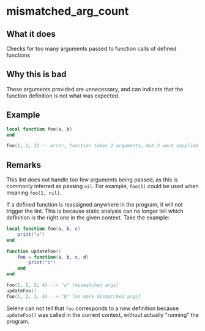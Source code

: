 # mismatched_arg_count
## What it does
Checks for too many arguments passed to function calls of defined functions

## Why this is bad
These arguments provided are unnecessary, and can indicate that the function definition is not what was expected.

## Example
```lua
local function foo(a, b)
end

foo(1, 2, 3) -- error, function takes 2 arguments, but 3 were supplied
```

## Remarks
This lint does not handle too few arguments being passed, as this is commonly inferred as passing `nil`. For example,
`foo(1)` could be used when meaning `foo(1, nil)`.

If a defined function is reassigned anywhere in the program, it will not trigger the lint. This is because static analysis can no longer tell
which definition is the right one in the given context. Take the example:
```lua
local function foo(a, b, c)
    print("a")
end

function updateFoo()
    foo = function(a, b, c, d)
        print("b")
    end
end

foo(1, 2, 3, 4) --> "a" [mismatched args]
updateFoo()
foo(1, 2, 3, 4) --> "b" [no more mismatched args]
```
Selene can not tell that `foo` corresponds to a new definition because `updateFoo()` was called in the current context, without actually "running" the program.
